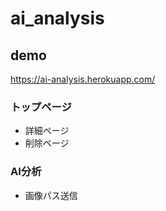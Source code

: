 # ai_analysis

## demo
https://ai-analysis.herokuapp.com/

### トップページ
- 詳細ページ
- 削除ページ
### AI分析
- 画像パス送信
